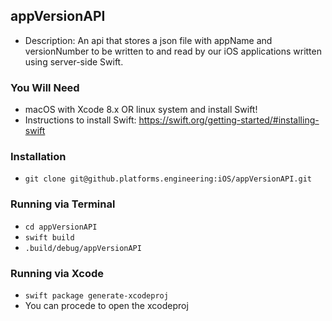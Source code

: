 ## appVersionAPI
* Description: An api that stores a json file with appName and versionNumber to be written to and read by our iOS applications written using server-side Swift.

### You Will Need
* macOS with Xcode 8.x OR linux system and install Swift!
* Instructions to install Swift: https://swift.org/getting-started/#installing-swift

### Installation
* `git clone git@github.platforms.engineering:iOS/appVersionAPI.git`

### Running via Terminal
* `cd appVersionAPI`
* `swift build`
* `.build/debug/appVersionAPI`

### Running via Xcode
* `swift package generate-xcodeproj`
* You can procede to open the xcodeproj
